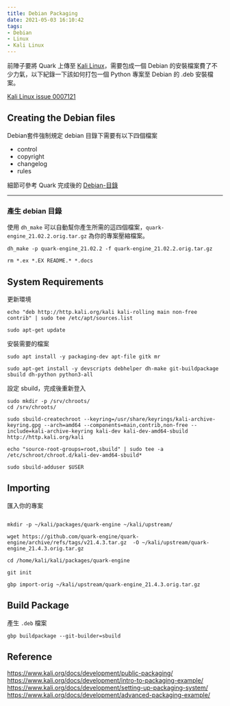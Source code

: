 ```yaml
---
title: Debian Packaging
date: 2021-05-03 16:10:42
tags:
- Debian
- Linux
- Kali Linux
---
```


前陣子要將 Quark 上傳至 [Kali Linux](https://www.kali.org/)，需要包成一個 Debian 的安裝檔案費了不少力氣，以下紀錄一下該如何打包一個 Python 專案至 Debian 的 .deb 安裝檔案。

[Kali Linux issue 0007121](https://bugs.kali.org/view.php?id=7121)

## Creating the Debian files

Debian套件強制規定 debian 目錄下需要有以下四個檔案

* control
* copyright
* changelog
* rules

細節可參考 Quark 完成後的 [Debian-目錄](https://github.com/quark-engine/quark-engine/tree/master/debian)

---

### 產生 debian 目錄

使用 `dh_make` 可以自動幫你產生所需的這四個檔案，`quark-engine_21.02.2.orig.tar.gz` 為你的專案壓縮檔案。

```bash=
dh_make -p quark-engine_21.02.2 -f quark-engine_21.02.2.orig.tar.gz 

rm *.ex *.EX README.* *.docs
```

## System Requirements


更新環境

```bash=
echo "deb http://http.kali.org/kali kali-rolling main non-free contrib" | sudo tee /etc/apt/sources.list

sudo apt-get update
```

安裝需要的檔案
```bash=
sudo apt install -y packaging-dev apt-file gitk mr

sudo apt-get install -y devscripts debhelper dh-make git-buildpackage sbuild dh-python python3-all
```

設定 sbuild，完成後重新登入

```bash=
sudo mkdir -p /srv/chroots/
cd /srv/chroots/

sudo sbuild-createchroot --keyring=/usr/share/keyrings/kali-archive-keyring.gpg --arch=amd64 --components=main,contrib,non-free --include=kali-archive-keyring kali-dev kali-dev-amd64-sbuild http://http.kali.org/kali

echo "source-root-groups=root,sbuild" | sudo tee -a /etc/schroot/chroot.d/kali-dev-amd64-sbuild*

sudo sbuild-adduser $USER
```


## Importing

匯入你的專案

```bash=

mkdir -p ~/kali/packages/quark-engine ~/kali/upstream/

wget https://github.com/quark-engine/quark-engine/archive/refs/tags/v21.4.3.tar.gz  -O ~/kali/upstream/quark-engine_21.4.3.orig.tar.gz

cd /home/kali/kali/packages/quark-engine

git init

gbp import-orig ~/kali/upstream/quark-engine_21.4.3.orig.tar.gz
```

## Build Package

產生 `.deb` 檔案

```bash=
gbp buildpackage --git-builder=sbuild
```

## Reference

https://www.kali.org/docs/development/public-packaging/
https://www.kali.org/docs/development/intro-to-packaging-example/
https://www.kali.org/docs/development/setting-up-packaging-system/
https://www.kali.org/docs/development/advanced-packaging-example/